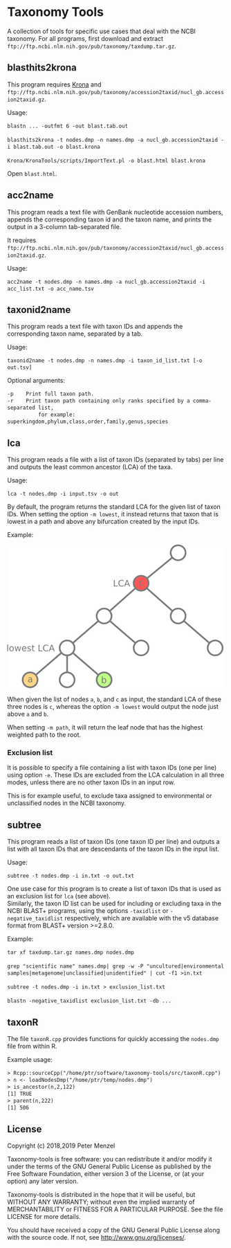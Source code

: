 # Taxonomy Tools

A collection of tools for specific use cases that deal with the NCBI taxonomy.
For all programs, first download and extract `ftp://ftp.ncbi.nlm.nih.gov/pub/taxonomy/taxdump.tar.gz`.

## blasthits2krona

This program requires [Krona](https://github.com/marbl/Krona) and
`ftp://ftp.ncbi.nlm.nih.gov/pub/taxonomy/accession2taxid/nucl_gb.accession2taxid.gz`.

Usage:
```
blastn ... -outfmt 6 -out blast.tab.out

blasthits2krona -t nodes.dmp -n names.dmp -a nucl_gb.accession2taxid -i blast.tab.out -o blast.krona

Krona/KronaTools/scripts/ImportText.pl -o blast.html blast.krona
```
Open `blast.html`.

## acc2name

This program reads a text file with GenBank nucleotide accession numbers,
appends the corresponding taxon id and the taxon name, and prints the output in
a 3-column tab-separated file.

It requires
`ftp://ftp.ncbi.nlm.nih.gov/pub/taxonomy/accession2taxid/nucl_gb.accession2taxid.gz`.

Usage:
```
acc2name -t nodes.dmp -n names.dmp -a nucl_gb.accession2taxid -i acc_list.txt -o acc_name.tsv
```

## taxonid2name

This program reads a text file with taxon IDs and appends the corresponding taxon
name, separated by a tab.

Usage:
```
taxonid2name -t nodes.dmp -n names.dmp -i taxon_id_list.txt [-o out.tsv]
```

Optional arguments:
```
-p    Print full taxon path.
-r    Print taxon path containing only ranks specified by a comma-separated list,
		  for example: superkingdom,phylum,class,order,family,genus,species
```


## lca

This program reads a file with a list of taxon IDs (separated by tabs) per line and
outputs the least common ancestor (LCA) of the taxa.

Usage:
```
lca -t nodes.dmp -i input.tsv -o out
```

By default, the program returns the standard LCA for the given list of taxon IDs.
When setting the option `-m lowest`, it instead returns that taxon that is lowest
in a path and above any bifurcation created by the input IDs.

Example:

![LCA modes](img/lca_modes.png?raw=true "LCA modes")

When given the list of nodes `a`, `b`, and `c` as input, the standard LCA of these three nodes is `c`,
whereas the option `-m lowest` would output the node just above `a` and `b`.

When setting `-m path`, it will return the leaf node that has the highest weighted path to the root.

### Exclusion list
It is possible to specify a file containing a list with taxon IDs (one per
line) using option `-e`.  These IDs are excluded from the LCA calculation in all
three modes, unless there are no other taxon IDs in an input row.

This is for example useful, to exclude taxa assigned to environmental or
unclassified nodes in the NCBI taxonomy.

## subtree

This program reads a list of taxon IDs (one taxon ID per line) and
outputs a list with all taxon IDs that are descendants of the taxon IDs
in the input list.

Usage:
```
subtree -t nodes.dmp -i in.txt -o out.txt
```

One use case for this program is to create a list of taxon IDs that
is used as an exclusion list for `lca` (see above).  
Similarly, the taxon ID list can be used for including or excluding taxa in
the NCBI BLAST+ programs, using the options `-taxidlist` or
`-negative_taxidlist` respectively, which are available with the v5 database
format from BLAST+ version >=2.8.0.

Example:
```
tar xf taxdump.tar.gz names.dmp nodes.dmp

grep "scientific name" names.dmp| grep -w -P "uncultured|environmental samples|metagenome|unclassified|unidentified" | cut -f1 >in.txt

subtree -t nodes.dmp -i in.txt > exclusion_list.txt

blastn -negative_taxidlist exclusion_list.txt -db ...
```

## taxonR

The file `taxonR.cpp` provides functions for quickly accessing the `nodes.dmp`
file from within R.

Example usage:
```{r}
> Rcpp::sourceCpp("/home/ptr/software/taxonomy-tools/src/taxonR.cpp")
> n <- loadNodesDmp("/home/ptr/temp/nodes.dmp")
> is_ancestor(n,2,122)
[1] TRUE
> parent(n,222)
[1] 506
```

## License

Copyright (c) 2018,2019 Peter Menzel

Taxonomy-tools is free software: you can redistribute it and/or modify
it under the terms of the GNU General Public License as published by
the Free Software Foundation, either version 3 of the License, or
(at your option) any later version.

Taxonomy-tools is distributed in the hope that it will be useful,
but WITHOUT ANY WARRANTY; without even the implied warranty of
MERCHANTABILITY or FITNESS FOR A PARTICULAR PURPOSE.
See the file LICENSE for more details.

You should have received a copy of the GNU General Public License
along with the source code.  If not, see <http://www.gnu.org/licenses/>.


